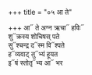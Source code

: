 +++
title = "०५ आ ते"

+++
आ᳓ ते अग्न ऋचा᳓ हविः᳓  
शु᳓क्रस्य शोचिषस् पते  
सु᳓श्चन्द्र द᳓स्म वि᳓श्पते  
ह᳓व्यवाट् तु᳓भ्यं हूयत  
इ᳓षं स्तोतृ᳓भ्य आ᳓ भर